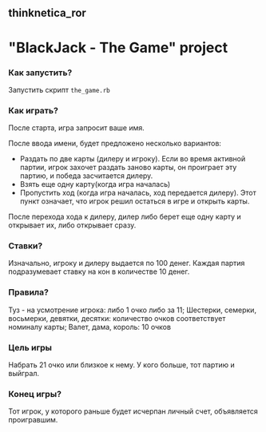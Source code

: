 ## thinknetica_ror
# "BlackJack - The Game" project

### Как запустить?
Запустить скрипт `the_game.rb`

### Как играть?
После старта, игра запросит ваше имя.

После ввода имени, будет предложено несколько вариантов:
* Раздать по две карты (дилеру и игроку). Если во время активной партии, игрок захочет раздать заново карты, он проиграет эту партию, и победа засчитается дилеру.
* Взять еще одну карту(когда игра началась)
* Пропустить ход (когда игра началась, ход передается дилеру). Этот пункт означает, что игрок решил остаться в игре и открыть карты.

После перехода хода к дилеру, дилер либо берет еще одну карту и открывает их, либо открывает сразу.

### Ставки?
Изначально, игроку и дилеру выдается по 100 денег.
Каждая партия подразумевает ставку на кон в количестве 10 денег.

### Правила?
Туз - на усмотрение игрока: либо 1 очко либо за 11;
Шестерки, семерки, восьмерки, девятки, десятки: количество очков соответствует номиналу карты;
Валет, дама, король: 10 очков

### Цель игры
Набрать 21 очко или близкое к нему. У кого больше, тот партию и выйграл.

### Конец игры?
Тот игрок, у которого раньше будет исчерпан личный счет, объявляется проигравшим.
